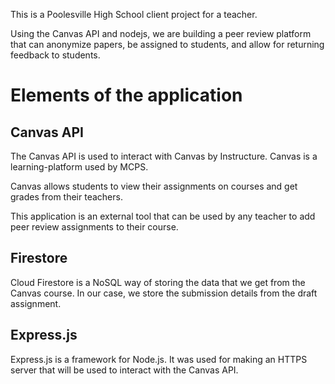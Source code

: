 This is a Poolesville High School client project for a teacher.

Using the Canvas API and nodejs, we are building a peer review platform that can anonymize papers, be assigned to students,
and allow for returning feedback to students.

# Elements of the application

## Canvas API

The Canvas API is used to interact with Canvas by Instructure. Canvas is a learning-platform used by MCPS.

Canvas allows students to view their assignments on courses and get grades from their teachers.

This application is an external tool that can be used by any teacher to add peer review assignments to their course.


## Firestore

Cloud Firestore is a NoSQL way of storing the data that we get from the Canvas course. In our case, we store the submission details from the draft assignment.

## Express.js

Express.js is a framework for Node.js. It was used for making an HTTPS server that will be used to interact with the Canvas API.
